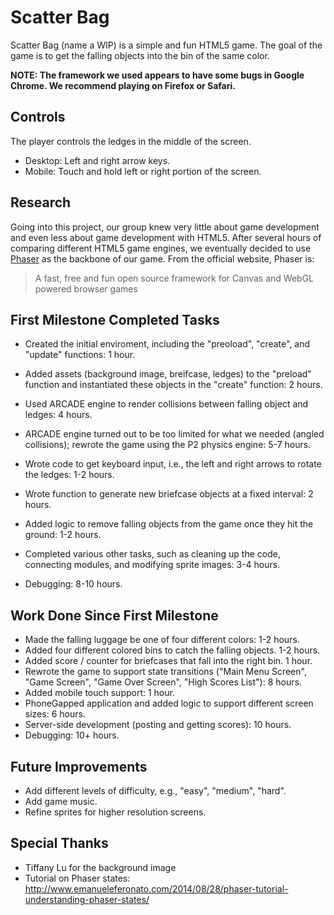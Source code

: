 # Scatter Bag

Scatter Bag (name a WIP) is a simple and fun HTML5 game. The goal of the game is to get the falling objects into the bin of the same color.

**NOTE: The framework we used appears to have some bugs in Google Chrome. We recommend playing on Firefox or Safari.**

## Controls

The player controls the ledges in the middle of the screen.

- Desktop: Left and right arrow keys.
- Mobile: Touch and hold left or right portion of the screen.

## Research

Going into this project, our group knew very little about game development and even less about game development with HTML5. After several hours of comparing different HTML5 game engines, we eventually decided to use [Phaser](http://www.phaser.io) as the backbone of our game. From the official website, Phaser is:

> A fast, free and fun open source framework
> for Canvas and WebGL powered browser games

## First Milestone Completed Tasks

- Created the initial enviroment, including the "preoload", "create", and "update" functions: 1 hour.
- Added assets (background image, breifcase, ledges) to the "preload" function and instantiated these objects in the "create" function: 2 hours.
- Used ARCADE engine to render collisions between falling object and ledges: 4 hours.
- ARCADE engine turned out to be too limited for what we needed (angled collisions); rewrote the game using the P2 physics engine: 5-7 hours.
- Wrote code to get keyboard input, i.e., the left and right arrows to rotate the ledges: 1-2 hours.
- Wrote function to generate new briefcase objects at a fixed interval: 2 hours.
- Added logic to remove falling objects from the game once they hit the ground: 1-2 hours.

- Completed various other tasks, such as cleaning up the code, connecting modules, and modifying sprite images: 3-4 hours.
- Debugging: 8-10 hours.

## Work Done Since First Milestone

- Made the falling luggage be one of four different colors: 1-2 hours.
- Added four different colored bins to catch the falling objects. 1-2 hours.
- Added score / counter for briefcases that fall into the right bin. 1 hour.
- Rewrote the game to support state transitions ("Main Menu Screen", "Game Screen", "Game Over Screen", "High Scores List"): 8 hours.
- Added mobile touch support: 1 hour.
- PhoneGapped application and added logic to support different screen sizes: 6 hours.
- Server-side development (posting and getting scores): 10 hours.
- Debugging: 10+ hours.

## Future Improvements

- Add different levels of difficulty, e.g., "easy", "medium", "hard".
- Add game music.
- Refine sprites for higher resolution screens.

## Special Thanks

- Tiffany Lu for the background image
- Tutorial on Phaser states: http://www.emanueleferonato.com/2014/08/28/phaser-tutorial-understanding-phaser-states/
